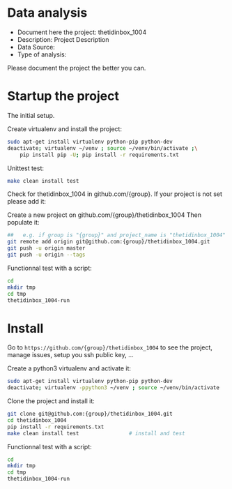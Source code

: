 # Data analysis
- Document here the project: thetidinbox_1004
- Description: Project Description
- Data Source:
- Type of analysis:

Please document the project the better you can.

# Startup the project

The initial setup.

Create virtualenv and install the project:
```bash
sudo apt-get install virtualenv python-pip python-dev
deactivate; virtualenv ~/venv ; source ~/venv/bin/activate ;\
    pip install pip -U; pip install -r requirements.txt
```

Unittest test:
```bash
make clean install test
```

Check for thetidinbox_1004 in github.com/{group}. If your project is not set please add it:

Create a new project on github.com/{group}/thetidinbox_1004
Then populate it:

```bash
##   e.g. if group is "{group}" and project_name is "thetidinbox_1004"
git remote add origin git@github.com:{group}/thetidinbox_1004.git
git push -u origin master
git push -u origin --tags
```

Functionnal test with a script:

```bash
cd
mkdir tmp
cd tmp
thetidinbox_1004-run
```

# Install

Go to `https://github.com/{group}/thetidinbox_1004` to see the project, manage issues,
setup you ssh public key, ...

Create a python3 virtualenv and activate it:

```bash
sudo apt-get install virtualenv python-pip python-dev
deactivate; virtualenv -ppython3 ~/venv ; source ~/venv/bin/activate
```

Clone the project and install it:

```bash
git clone git@github.com:{group}/thetidinbox_1004.git
cd thetidinbox_1004
pip install -r requirements.txt
make clean install test                # install and test
```
Functionnal test with a script:

```bash
cd
mkdir tmp
cd tmp
thetidinbox_1004-run
```
